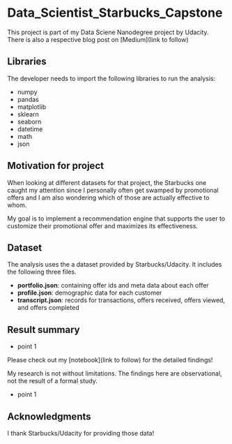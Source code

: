 # Data_Scientist_Starbucks_Capstone

This project is part of my Data Sciene Nanodegree project by Udacity. There is also a respective blog post on [Medium](link to follow)

## Libraries
The developer needs to import the following libraries to run the analysis:
- numpy 
- pandas 
- matplotlib
- sklearn
- seaborn 
- datetime
- math
- json

## Motivation for project
When looking at different datasets for that project, the Starbucks one caught my attention since I personally often get swamped by promotional offers and I am also wondering which of those are actually effective to whom.

My goal is to implement a recommendation engine that supports the user to customize their promotional offer and maximizes its effectiveness. 

## Dataset
The analysis uses the a dataset provided by Starbucks/Udacity. It includes the following three files.

- **portfolio.json**: containing offer ids and meta data about each offer 
- **profile.json**: demographic data for each customer
- **transcript.json**: records for transactions, offers received, offers viewed, and offers completed

## Result summary
- point 1

Please check out my [notebook](link to follow) for the detailed findings!

My research is not without limitations. The findings here are observational, not the result of a formal study. 
- point 1 

## Acknowledgments
I thank Starbucks/Udacity for providing those data!
